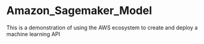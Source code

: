 # Amazon_Sagemaker_Model
This is a demonstration of using the AWS ecosystem to create and deploy a machine learning API
